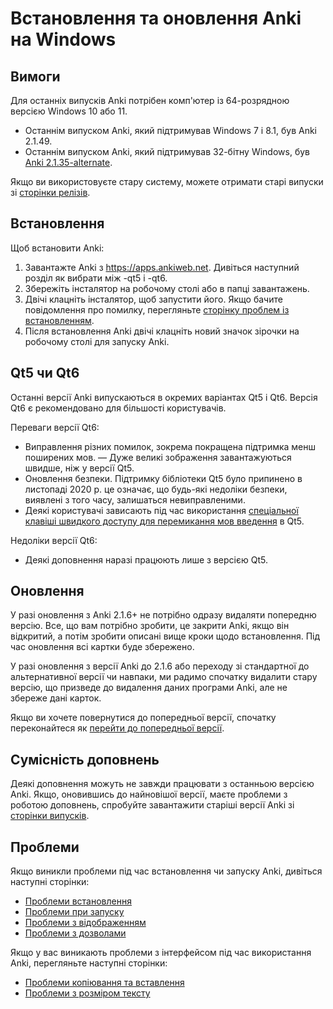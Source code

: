 # Встановлення та оновлення Anki на Windows

<!-- toc -->

## Вимоги

Для останніх випусків Anki потрібен комп'ютер із 64-розрядною версією Windows 10 або 11.

- Останнім випуском Anki, який підтримував Windows 7 і 8.1, був Anki 2.1.49.
- Останнім випуском Anki, який підтримував 32-бітну Windows, був [Anki 2.1.35-alternate](https://github.com/ankitects/anki/releases/tag/2.1.35).

Якщо ви використовуєте стару систему, можете отримати старі випуски зі [сторінки релізів](https://github.com/ankitects/anki/releases).

## Встановлення

Щоб встановити Anki:

1. Завантажте Anki з <https://apps.ankiweb.net>. Дивіться наступний розділ
   як вибрати між -qt5 і -qt6.
2. Збережіть інсталятор на робочому столі або в папці завантажень.
3. Двічі клацніть інсталятор, щоб запустити його. Якщо бачите повідомлення про
   помилку, перегляньте [сторінку проблем із встановленням](installation-issues.md).
4. Після встановлення Anki двічі клацніть новий значок зірочки на
   робочому столі для запуску Anki.

## Qt5 чи Qt6

Останні версії Anki випускаються в окремих варіантах Qt5 і Qt6. Версія Qt6 є
рекомендовано для більшості користувачів.

Переваги версії Qt6:

- Виправлення різних помилок, зокрема покращена підтримка менш поширених мов.
— Дуже великі зображення завантажуються швидше, ніж у версії Qt5.
- Оновлення безпеки. Підтримку бібліотеки Qt5 було припинено в листопаді 2020 р.
  це означає, що будь-які недоліки безпеки, виявлені з того часу, залишаться невиправленими.
- Деякі користувачі зависають під час використання [спеціальної клавіші швидкого доступу для перемикання мов введення](https://github.com/ankitects/anki/issues/1105)
  в Qt5.

Недоліки версії Qt6:

- Деякі доповнення наразі працюють лише з версією Qt5.

## Оновлення

У разі оновлення з Anki 2.1.6+ не потрібно одразу видаляти попередню версію. Все, що вам потрібно зробити, це закрити Anki, якщо він відкритий, а потім зробити
описані вище кроки щодо встановлення. Під час оновлення всі картки буде збережено.

У разі оновлення з версії Anki до 2.1.6 або переходу зі стандартної
до альтернативної версії чи навпаки, ми радимо спочатку видалити стару версію,
що призведе до видалення даних програми Anki, але не збереже дані карток.

Якщо ви хочете повернутися до попередньої версії, спочатку переконайтеся як
[перейти до попередньої версії](http://changes.ankiweb.net).

## Сумісність доповнень

Деякі доповнення можуть не завжди працювати з останньою версією Anki. Якщо, оновившись до
найновішої версії, маєте проблеми з роботою доповнень, спробуйте завантажити старіші версії Anki зі [сторінки випусків](https://github.com/ankitects/anki/releases).

## Проблеми

Якщо виникли проблеми під час встановлення чи запуску Anki, дивіться
наступні сторінки:

- [Проблеми встановлення](installation-issues.md)
- [Проблеми при запуску](startup-issues.md)
- [Проблеми з відображенням](display-issues.md)
- [Проблеми з дозволами](permission-problems.md)

Якщо у вас виникають проблеми з інтерфейсом під час використання Anki, перегляньте наступні сторінки:

- [Проблеми копіювання та вставлення](copy-and-paste.md)
- [Проблеми з розміром тексту](text-size.md)
